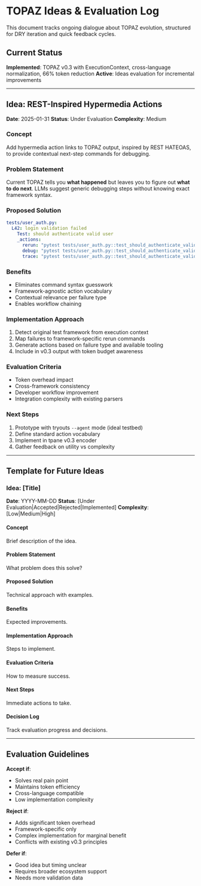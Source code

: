 # TOPAZ Ideas & Evaluation Log

This document tracks ongoing dialogue about TOPAZ evolution, structured for DRY iteration and quick feedback cycles.

## Current Status

**Implemented**: TOPAZ v0.3 with ExecutionContext, cross-language normalization, 66% token reduction
**Active**: Ideas evaluation for incremental improvements

---

## Idea: REST-Inspired Hypermedia Actions

**Date**: 2025-01-31
**Status**: Under Evaluation
**Complexity**: Medium

### Concept
Add hypermedia action links to TOPAZ output, inspired by REST HATEOAS, to provide contextual next-step commands for debugging.

### Problem Statement
Current TOPAZ tells you **what happened** but leaves you to figure out **what to do next**. LLMs suggest generic debugging steps without knowing exact framework syntax.

### Proposed Solution
```yaml
tests/user_auth.py:
  L42: login validation failed
    Test: should authenticate valid user
    _actions:
      rerun: "pytest tests/user_auth.py::test_should_authenticate_valid_user -v"
      debug: "pytest tests/user_auth.py::test_should_authenticate_valid_user --pdb"
      trace: "pytest tests/user_auth.py::test_should_authenticate_valid_user -s --tb=long"
```

### Benefits
- Eliminates command syntax guesswork
- Framework-agnostic action vocabulary
- Contextual relevance per failure type
- Enables workflow chaining

### Implementation Approach
1. Detect original test framework from execution context
2. Map failures to framework-specific rerun commands
3. Generate actions based on failure type and available tooling
4. Include in v0.3 output with token budget awareness

### Evaluation Criteria
- Token overhead impact
- Cross-framework consistency
- Developer workflow improvement
- Integration complexity with existing parsers

### Next Steps
1. Prototype with tryouts `--agent` mode (ideal testbed)
2. Define standard action vocabulary
3. Implement in tpane v0.3 encoder
4. Gather feedback on utility vs complexity

---

## Template for Future Ideas

### Idea: [Title]

**Date**: YYYY-MM-DD
**Status**: [Under Evaluation|Accepted|Rejected|Implemented]
**Complexity**: [Low|Medium|High]

#### Concept
Brief description of the idea.

#### Problem Statement
What problem does this solve?

#### Proposed Solution
Technical approach with examples.

#### Benefits
Expected improvements.

#### Implementation Approach
Steps to implement.

#### Evaluation Criteria
How to measure success.

#### Next Steps
Immediate actions to take.

#### Decision Log
Track evaluation progress and decisions.

---

## Evaluation Guidelines

**Accept if**:
- Solves real pain point
- Maintains token efficiency
- Cross-language compatible
- Low implementation complexity

**Reject if**:
- Adds significant token overhead
- Framework-specific only
- Complex implementation for marginal benefit
- Conflicts with existing v0.3 principles

**Defer if**:
- Good idea but timing unclear
- Requires broader ecosystem support
- Needs more validation data
